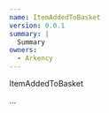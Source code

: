 ```yaml
---
name: ItemAddedToBasket
version: 0.0.1
summary: |
  Summary
owners:
  - Arkency
---
```


ItemAddedToBasket

...
